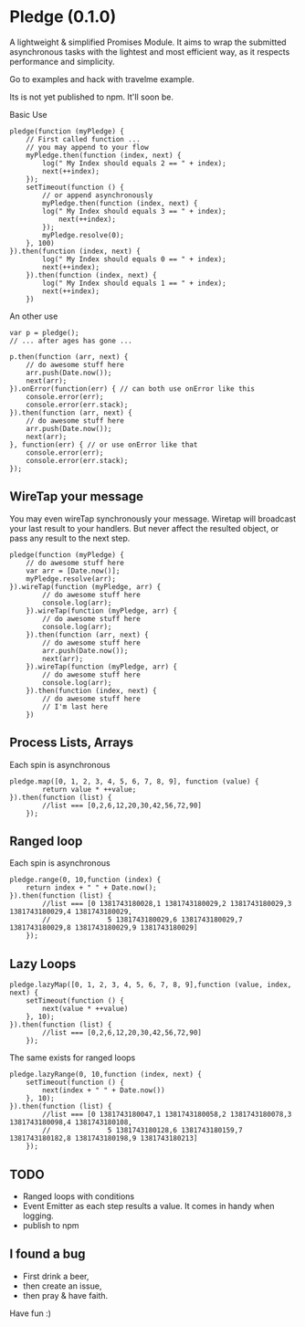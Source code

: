 Pledge (0.1.0)
==========================
A lightweight & simplified Promises Module. It aims to wrap the submitted asynchronous tasks with the lightest and
most efficient way, as it respects performance and simplicity.

Go to examples and hack with travelme example.

Its is not yet published to npm. It'll soon be.

Basic Use

	pledge(function (myPledge) {
		// First called function ...
		// you may append to your flow
		myPledge.then(function (index, next) {
			log(" My Index should equals 2 == " + index);
			next(++index);
		});
		setTimeout(function () {
			// or append asynchronously
			myPledge.then(function (index, next) {
			log(" My Index should equals 3 == " + index);
				next(++index);
			});
			myPledge.resolve(0);
		}, 100)
	}).then(function (index, next) {
			log(" My Index should equals 0 == " + index);
			next(++index);
		}).then(function (index, next) {
			log(" My Index should equals 1 == " + index);
			next(++index);
		})

An other use

	var p = pledge();
	// ... after ages has gone ...

	p.then(function (arr, next) {
		// do awesome stuff here
		arr.push(Date.now());
		next(arr);
	}).onError(function(err) { // can both use onError like this
		console.error(err);
		console.error(err.stack);
	}).then(function (arr, next) {
		// do awesome stuff here
		arr.push(Date.now());
		next(arr);
	}, function(err) { // or use onError like that
		console.error(err);
		console.error(err.stack);
	});

## WireTap your message ##
You may even wireTap synchronously your message. Wiretap will broadcast your last result to your handlers. But never
affect the resulted object, or pass any result to the next step.

	pledge(function (myPledge) {
		// do awesome stuff here
		var arr = [Date.now()];
		myPledge.resolve(arr);
	}).wireTap(function (myPledge, arr) {
      		// do awesome stuff here
      		console.log(arr);
		}).wireTap(function (myPledge, arr) {
			// do awesome stuff here
			console.log(arr);
		}).then(function (arr, next) {
			// do awesome stuff here
			arr.push(Date.now());
			next(arr);
		}).wireTap(function (myPledge, arr) {
			// do awesome stuff here
			console.log(arr);
		}).then(function (index, next) {
			// do awesome stuff here
			// I'm last here
		})

## Process Lists, Arrays ##
Each spin is asynchronous

	pledge.map([0, 1, 2, 3, 4, 5, 6, 7, 8, 9], function (value) {
    		return value * ++value;
	}).then(function (list) {
			//list === [0,2,6,12,20,30,42,56,72,90]
		});

## Ranged loop ##
Each spin is asynchronous

	pledge.range(0, 10,function (index) {
		return index + " " + Date.now();
	}).then(function (list) {
			//list === [0 1381743180028,1 1381743180029,2 1381743180029,3 1381743180029,4 1381743180029,
			//				5 1381743180029,6 1381743180029,7 1381743180029,8 1381743180029,9 1381743180029]
		});

## Lazy Loops ##

	pledge.lazyMap([0, 1, 2, 3, 4, 5, 6, 7, 8, 9],function (value, index, next) {
		setTimeout(function () {
			next(value * ++value)
		}, 10);
	}).then(function (list) {
			//list === [0,2,6,12,20,30,42,56,72,90]
		});

The same exists for ranged loops

	pledge.lazyRange(0, 10,function (index, next) {
		setTimeout(function () {
			next(index + " " + Date.now())
		}, 10);
	}).then(function (list) {
			//list === [0 1381743180047,1 1381743180058,2 1381743180078,3 1381743180098,4 1381743180108,
			//				5 1381743180128,6 1381743180159,7 1381743180182,8 1381743180198,9 1381743180213]
		});

## TODO ##

- Ranged loops with conditions
- Event Emitter as each step results a value. It comes in handy when logging.
- publish to npm

## I found a bug ##

- First drink a beer,
- then create an issue,
- then pray & have faith.

Have fun :)